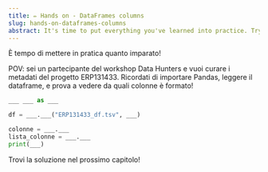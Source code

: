 ```yaml
---
title: ✏️ Hands on - DataFrames columns
slug: hands-on-dataframes-columns
abstract: It's time to put everything you've learned into practice. Try to correctly complete this code!
---
```


È tempo di mettere in pratica quanto imparato!

POV: sei un partecipante del workshop Data Hunters e vuoi curare i metadati del progetto ERP131433. Ricordati di importare Pandas, leggere il dataframe, e prova a vedere da quali colonne è formato!


```python
___ ___ as ___ 

df = ___.___("ERP131433_df.tsv", ___)

colonne = ___.___
lista_colonne = ___.___
print(___)
```


Trovi la soluzione nel prossimo capitolo!